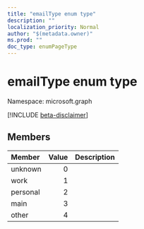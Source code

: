 ```yaml
---
title: "emailType enum type"
description: ""
localization_priority: Normal
author: "$(metadata.owner)"
ms.prod: ""
doc_type: enumPageType
---
```


# emailType enum type

Namespace: microsoft.graph

[!INCLUDE [beta-disclaimer](../../includes/beta-disclaimer.md)]

## Members

| Member   | Value | Description |
| :------- | ----: | :---------- |
| unknown  | 0     |             |
| work     | 1     |             |
| personal | 2     |             |
| main     | 3     |             |
| other    | 4     |             |
